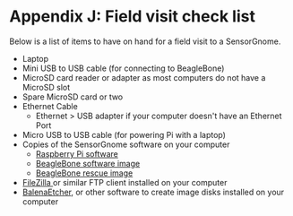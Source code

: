 # Appendix J: Field visit check list

Below is a list of items to have on hand for a field visit to a SensorGnome. 

* Laptop
* Mini USB to USB cable \(for connecting to BeagleBone\)
* MicroSD card reader or adapter as most computers do not have a MicroSD slot
* Spare MicroSD card or two
* Ethernet Cable
  * Ethernet &gt; USB adapter if your computer doesn't have an Ethernet Port
* Micro USB to USB cable \(for powering Pi with a laptop\)
* Copies of the SensorGnome software on your computer
  * [Raspberry Pi software](https://public.sensorgnome.org/Raspberry_Pi_Sensorgnome/SGPI-2018-10-12_LIWIXI.ZIP)
  * [BeagleBone software image](https://public.sensorgnome.org/Beaglebone_Sensorgnome_Images/sensorgnome_image_2017-03-06_15-33-00.img.7z)
  * [BeagleBone rescue image](https://public.sensorgnome.org/Beaglebone_Sensorgnome_Images/sensorgnome_rescue_image_2017-03-06_15-33-00.img.7z)
* [FileZilla ](https://filezilla-project.org)or similar FTP client installed on your computer
* [BalenaEtcher](https://www.balena.io/etcher/), or other software to create image disks installed on your computer


